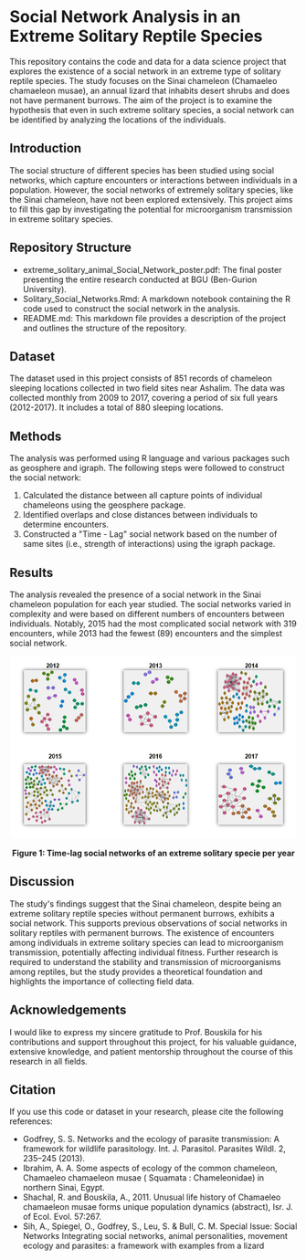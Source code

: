 # Social Network Analysis in an Extreme Solitary Reptile Species

This repository contains the code and data for a data science project that explores the existence of a social network in an extreme type of solitary reptile species. The study focuses on the Sinai chameleon (Chamaeleo chamaeleon musae), an annual lizard that inhabits desert shrubs and does not have permanent burrows. The aim of the project is to examine the hypothesis that even in such extreme solitary species, a social network can be identified by analyzing the locations of the individuals.

## Introduction
The social structure of different species has been studied using social networks, which capture encounters or interactions between individuals in a population. However, the social networks of extremely solitary species, like the Sinai chameleon, have not been explored extensively. This project aims to fill this gap by investigating the potential for microorganism transmission in extreme solitary species.

## Repository Structure
* extreme_solitary_animal_Social_Network_poster.pdf: The final poster presenting the entire research conducted at BGU (Ben-Gurion University).
* Solitary_Social_Networks.Rmd: A markdown notebook containing the R code used to construct the social network in the analysis.
* README.md: This markdown file provides a description of the project and outlines the structure of the repository.

## Dataset
The dataset used in this project consists of 851 records of chameleon sleeping locations collected in two field sites near Ashalim. The data was collected monthly from 2009 to 2017, covering a period of six full years (2012-2017). It includes a total of 880 sleeping locations.

## Methods
The analysis was performed using R language and various packages such as geosphere and igraph. The following steps were followed to construct the social network:

1. Calculated the distance between all capture points of individual chameleons using the geosphere package.
2. Identified overlaps and close distances between individuals to determine encounters.
3. Constructed a "Time - Lag" social network based on the number of same sites (i.e., strength of interactions) using the igraph package.

## Results
The analysis revealed the presence of a social network in the Sinai chameleon population for each year studied. The social networks varied in complexity and were based on different numbers of encounters between individuals. Notably, 2015 had the most complicated social network with 319 encounters, while 2013 had the fewest (89) encounters and the simplest social network.
<div align="center">
  <img src="All networks.jpg" width="500" height="320">
  <p><strong>Figure 1: Time-lag social networks of an extreme solitary specie per year</strong></p>
</div>

## Discussion
The study's findings suggest that the Sinai chameleon, despite being an extreme solitary reptile species without permanent burrows, exhibits a social network. This supports previous observations of social networks in solitary reptiles with permanent burrows. The existence of encounters among individuals in extreme solitary species can lead to microorganism transmission, potentially affecting individual fitness. Further research is required to understand the stability and transmission of microorganisms among reptiles, but the study provides a theoretical foundation and highlights the importance of collecting field data.

## Acknowledgements
I would like to express my sincere gratitude to Prof. Bouskila for his contributions and support throughout this project, for his valuable guidance, extensive knowledge, and patient mentorship throughout the course of this research in all fields.

## Citation
If you use this code or dataset in your research, please cite the following references:

- Godfrey, S. S. Networks and the ecology of parasite transmission: A framework for wildlife parasitology. Int. J. Parasitol. Parasites Wildl. 2, 235–245 (2013).
- Ibrahim, A. A. Some aspects of ecology of the common chameleon, Chamaeleo chamaeleon musae ( Squamata : Chameleonidae) in northern Sinai, Egypt.
- Shachal, R. and Bouskila, A., 2011. Unusual life history of Chamaeleo chamaeleon musae forms unique population dynamics (abstract), Isr. J. of Ecol. Evol. 57:267.
- Sih, A., Spiegel, O., Godfrey, S., Leu, S. & Bull, C. M. Special Issue: Social Networks Integrating social networks, animal personalities, movement ecology and parasites: a framework with examples from a lizard